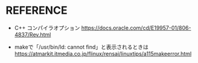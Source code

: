 # REFERENCE
- C++ コンパイラオプション
https://docs.oracle.com/cd/E19957-01/806-4837/Rev.html

- makeで「/usr/bin/ld: cannot find」と表示されるときは
https://atmarkit.itmedia.co.jp/flinux/rensai/linuxtips/a115makeerror.html